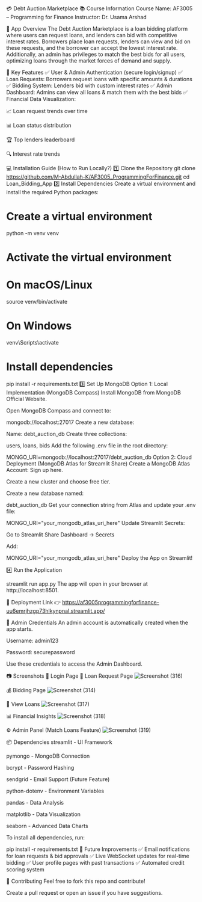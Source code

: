 💳 Debt Auction Marketplace
📚 Course Information
Course Name: AF3005 – Programming for Finance
Instructor: Dr. Usama Arshad

🚀 App Overview
The Debt Auction Marketplace is a loan bidding platform where users can request loans, and lenders can bid with competitive interest rates. Borrowers place loan requests, lenders can view and bid on these requests, and the borrower can accept the lowest interest rate. Additionally, an admin has privileges to match the best bids for all users, optimizing loans through the market forces of demand and supply.

🔑 Key Features
✅ User & Admin Authentication (secure login/signup)
✅ Loan Requests: Borrowers request loans with specific amounts & durations
✅ Bidding System: Lenders bid with custom interest rates
✅ Admin Dashboard: Admins can view all loans & match them with the best bids
✅ Financial Data Visualization:

📈 Loan request trends over time

📊 Loan status distribution

🏆 Top lenders leaderboard

🔍 Interest rate trends

💻 Installation Guide (How to Run Locally?)
1️⃣ Clone the Repository
git clone https://github.com/M-Abdullah-K/AF3005_ProgrammingForFinance.git
cd Loan_Bidding_App
2️⃣ Install Dependencies
Create a virtual environment and install the required Python packages:

# Create a virtual environment

python -m venv venv

# Activate the virtual environment

# On macOS/Linux

source venv/bin/activate

# On Windows

venv\Scripts\activate

# Install dependencies

pip install -r requirements.txt
3️⃣ Set Up MongoDB
Option 1: Local Implementation (MongoDB Compass)
Install MongoDB from MongoDB Official Website.

Open MongoDB Compass and connect to:

mongodb://localhost:27017
Create a new database:

Name: debt_auction_db
Create three collections:

users, loans, bids
Add the following .env file in the root directory:

MONGO_URI=mongodb://localhost:27017/debt_auction_db
Option 2: Cloud Deployment (MongoDB Atlas for Streamlit Share)
Create a MongoDB Atlas Account: Sign up here.

Create a new cluster and choose free tier.

Create a new database named:

debt_auction_db
Get your connection string from Atlas and update your .env file:

MONGO_URI="your_mongodb_atlas_uri_here"
Update Streamlit Secrets:

Go to Streamlit Share Dashboard → Secrets

Add:

MONGO_URI="your_mongodb_atlas_uri_here"
Deploy the App on Streamlit!

4️⃣ Run the Application

streamlit run app.py
The app will open in your browser at http://localhost:8501.

🚀 Deployment Link
👉 https://af3005programmingforfinance-uu6emrjhzgp73hlkynpnal.streamlit.app/

🔐 Admin Credentials
An admin account is automatically created when the app starts.

Username: admin123

Password: securepassword

Use these credentials to access the Admin Dashboard.

📷 Screenshots
🔑 Login Page
📌 Loan Request Page
![Screenshot (316)](https://github.com/user-attachments/assets/26fb2607-3e10-42aa-8583-c57345b33e2d)

💰 Bidding Page
![Screenshot (314)](https://github.com/user-attachments/assets/66ded6a6-8866-432a-8591-bf84ec21ebeb)

📑 View Loans
![Screenshot (317)](https://github.com/user-attachments/assets/5b99d26a-c965-41f1-a0ba-8a13756f650a)

📊 Financial Insights
![Screenshot (318)](https://github.com/user-attachments/assets/66a4f031-d3ec-4d49-aff9-9b22723e3858)

⚙️ Admin Panel (Match Loans Feature)
![Screenshot (319)](https://github.com/user-attachments/assets/dff17091-6f49-45b5-9d28-296ba22ff805)

📦 Dependencies
streamlit - UI Framework

pymongo - MongoDB Connection

bcrypt - Password Hashing

sendgrid - Email Support (Future Feature)

python-dotenv - Environment Variables

pandas - Data Analysis

matplotlib - Data Visualization

seaborn - Advanced Data Charts

To install all dependencies, run:

pip install -r requirements.txt
🚀 Future Improvements
✅ Email notifications for loan requests & bid approvals
✅ Live WebSocket updates for real-time bidding
✅ User profile pages with past transactions
✅ Automated credit scoring system

🤝 Contributing
Feel free to fork this repo and contribute!

Create a pull request or open an issue if you have suggestions.

